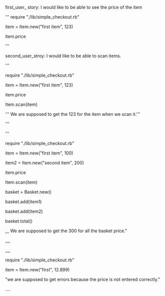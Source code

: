 first_user_ story: I would like to be able to see the price of the item


'''
require "./lib/simple_checkout.rb"

item = Item.new("first item", 123)

item.price

'''

second_user_stroy: I would like to be able to scan items.

'''

require "./lib/simple_checkout.rb"

item = Item.new("first item", 123)

item.price

Item.scan(item)

''' We are supposed to get the 123 for the item when we scan it.'''

'''

'''

require "./lib/simple_checkout.rb"

item = Item.new("first item", 100)

item2 = Item.new("second item", 200)

item.price

Item.scan(item)

basket = Basket.new()

basket.add(item1)

basket.add(item2)

basket.total()

,,, We are supposed to get the 300 for all the basket price."


,,,,

,,,,

require "./lib/simple_checkout.rb"

item = Item.new("first", 12.899)

"we are supposed to get errors because the price is not entered correctly."

....
